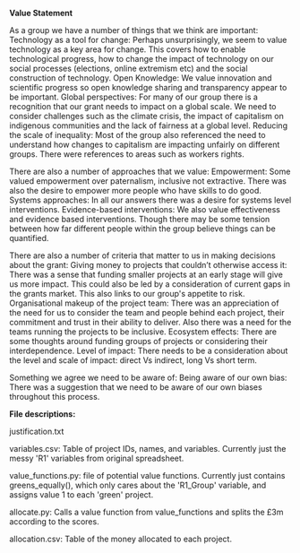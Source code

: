 **Value Statement** 

As a group we have a number of things that we think are important:
Technology as a tool for change: Perhaps unsurprisingly, we seem to value technology as a key area for change. This covers how to enable technological progress, how to change the impact of technology on our social processes (elections, online extremism etc) and the social construction of technology.
Open Knowledge: We value innovation and scientific progress so open knowledge sharing and transparency appear to be important. 
Global perspectives: For many of our group there is a recognition that our grant needs to impact on a global scale. We need to consider challenges such as the climate crisis, the impact of capitalism on indigenous communities and the lack of fairness at a global level. 
Reducing the scale of inequality: Most of the group also referenced the need to understand how changes to capitalism are impacting unfairly on different groups. There were references to areas such as workers rights. 

There are also a number of approaches that we value:
Empowerment: Some valued empowerment over paternalism, inclusive not extractive. There was also the desire to empower more people who have skills to do good.
Systems approaches: In all our answers there was a desire for systems level interventions. 
Evidence-based interventions: We also value effectiveness and evidence based interventions. Though there may be some tension between how far different people within the group believe things can be quantified. 

There are also a number of criteria that matter to us in making decisions about the grant: 
Giving money to projects that couldn’t otherwise access it: There was a sense that funding smaller projects at an early stage will give us more impact. This could also be led by a consideration of current gaps in the grants market. This also links to our group's appetite to risk.
Organisational makeup of the project team: There was an appreciation of the need for us to consider the team and people behind each project, their commitment and trust in their ability to deliver. Also there was a need for the teams running the projects to be inclusive.
Ecosystem effects: There are some thoughts around funding groups of projects or considering their interdependence.
Level of impact: There needs to be a consideration about the level and scale of impact: direct Vs indirect, long Vs short term.


Something we agree we need to be aware of:
Being aware of our own bias: There was a suggestion that we need to be aware of our own biases throughout this process.




**File descriptions:**

justification.txt

variables.csv: Table of project IDs, names, and variables. Currently just the messy 'R1' variables from original spreadsheet.

value_functions.py: file of potential value functions. Currently just contains greens_equally(), which only cares about the 'R1_Group' variable, and assigns value 1 to each 'green' project.

allocate.py: Calls a value function from value_functions and splits the £3m according to the scores.

allocation.csv: Table of the money allocated to each project.

